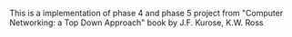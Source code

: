 This is a implementation of phase 4 and phase 5 project from "Computer Networking: a Top Down Approach" book by J.F. Kurose, K.W. Ross
